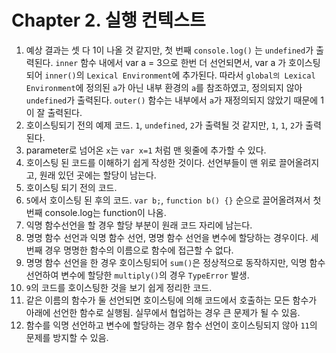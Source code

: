 # Chapter 2. 실행 컨텍스트

1. 예상 결과는 셋 다 1이 나올 것 같지만, 첫 번째 `console.log()` 는 `undefined`가 출력된다. `inner` 함수 내에서 var a = 3으로 한번 더 선언되면서, var a 가
   호이스팅되어 `inner()`의 `Lexical Environment`에 추가된다. 따라서 `global의 Lexical Environment`에 정의된 `a`가 아닌 내부 환경의 `a`를 참조하였고, 정의되지
   않아 `undefined`가 출력된다. `outer()` 함수는 내부에서 `a`가 재정의되지 않았기 때문에 1이 잘 출력된다.
2. 호이스팅되기 전의 예제 코드. `1`, `undefined`, `2`가 출력될 것 같지만, `1`, `1`, `2`가 출력된다.
3. parameter로 넘어온 `x`는 `var x=1` 처럼 맨 윗줄에 추가할 수 있다.
4. 호이스팅 된 코드를 이해하기 쉽게 작성한 것이다. 선언부들이 맨 위로 끌어올려지고, 원래 있던 곳에는 할당이 남는다.
5. 호이스팅 되기 전의 코드.
6. `5`에서 호이스팅 된 후의 코드. `var b;`, `function b() {}` 순으로 끌어올려져서 첫번째 console.log는 function이 나옴.
7. 익명 함수선언을 할 경우 할당 부분이 원래 코드 자리에 남는다.
8. 명명 함수 선언과 익명 함수 선언, 명명 함수 선언을 변수에 할당하는 경우이다. 세번째 경우 명명한 함수의 이름으로 함수에 접근할 수 없다.
9. 명명 함수 선언을 한 경우 호이스팅되어 `sum()`은 정상적으로 동작하지만, 익명 함수 선언하여 변수에 할당한 `multiply()`의 경우 `TypeError` 발생.
10. `9`의 코드를 호이스팅한 것을 보기 쉽게 정리한 코드.
11. 같은 이름의 함수가 둘 선언되면 호이스팅에 의해 코드에서 호출하는 모든 함수가 아래에 선언한 함수로 실행됨. 실무에서 협업하는 경우 큰 문제가 될 수 있음.
12. 함수를 익명 선언하고 변수에 할당하는 경우 함수 선언이 호이스팅되지 않아 `11`의 문제를 방지할 수 있음.